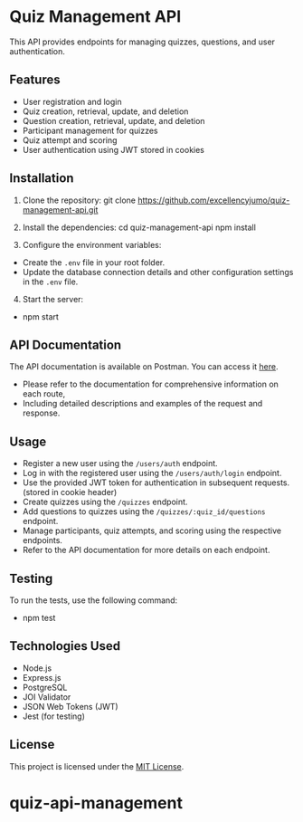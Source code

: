 # Quiz Management API

This API provides endpoints for managing quizzes, questions, and user authentication.

## Features

- User registration and login
- Quiz creation, retrieval, update, and deletion
- Question creation, retrieval, update, and deletion
- Participant management for quizzes
- Quiz attempt and scoring
- User authentication using JWT stored in cookies

## Installation

1. Clone the repository: git clone https://github.com/excellencyjumo/quiz-management-api.git
2. Install the dependencies:
cd quiz-management-api
npm install

3. Configure the environment variables:

- Create the `.env` file in your root folder.
- Update the database connection details and other configuration settings in the `.env` file.

4. Start the server:

- npm start 

## API Documentation

The API documentation is available on Postman. You can access it [here](link-to-postman-documentation).

- Please refer to the documentation for comprehensive information on each route, 
- Including detailed descriptions and examples of the request and response.  

## Usage

- Register a new user using the `/users/auth` endpoint.
- Log in with the registered user using the `/users/auth/login` endpoint.
- Use the provided JWT token for authentication in subsequent requests.(stored in cookie header)
- Create quizzes using the `/quizzes` endpoint.
- Add questions to quizzes using the `/quizzes/:quiz_id/questions` endpoint.
- Manage participants, quiz attempts, and scoring using the respective endpoints.
- Refer to the API documentation for more details on each endpoint.

## Testing

To run the tests, use the following command:

- npm test

## Technologies Used

- Node.js
- Express.js
- PostgreSQL
- JOI Validator
- JSON Web Tokens (JWT)
- Jest (for testing)

## License

This project is licensed under the [MIT License](link-to-license-file).
# quiz-api-management
